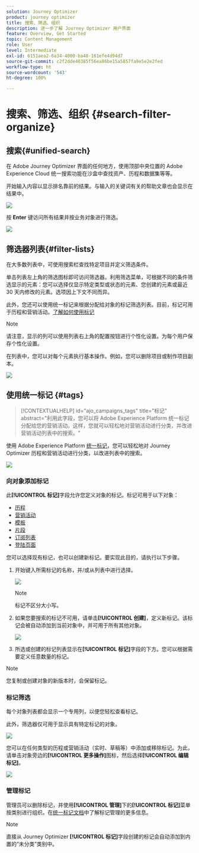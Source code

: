 ```yaml
---
solution: Journey Optimizer
product: journey optimizer
title: 搜索、筛选、组织
description: 进一步了解 Journey Optimizer 用户界面
feature: Overview, Get Started
topic: Content Management
role: User
level: Intermediate
exl-id: 6151aea2-6a34-4000-ba48-161efe4d94d7
source-git-commit: c2f2dde40385f56ea86be15a5857fa9e5e2e2fed
workflow-type: ht
source-wordcount: '543'
ht-degree: 100%

---
```


# 搜索、筛选、组织 {#search-filter-organize}

## 搜索{#unified-search}

在 Adobe Journey Optimizer 界面的任何地方，使用顶部中央位置的 Adobe Experience Cloud 统一搜索功能在沙盒中查找资产、历程和数据集等等。

开始输入内容以显示排名靠前的结果。与输入的关键词有关的帮助文章也会显示在结果中。

![](assets/unified-search.png)

按 **Enter** 键访问所有结果并按业务对象进行筛选。

![](assets/search-and-filter.png)

## 筛选器列表{#filter-lists}

在大多数列表中，可使用搜索栏查找特定项目并定义筛选条件。

单击列表左上角的筛选图标即可访问筛选器。利用筛选菜单，可根据不同的条件筛选显示的元素：您可以选择仅显示特定类型或状态的元素、您创建的元素或最近 30 天内修改的元素。选项因上下文不同而异。

此外，您还可以使用统一标记来根据分配给对象的标记筛选列表。目前，标记可用于历程和营销活动。[了解如何使用标记](#tags)

>[!NOTE]
>
>请注意，显示的列可以使用列表右上角的配置按钮进行个性化设置。为每个用户保存个性化设置。

在列表中，您可以对每个元素执行基本操作。例如，您可以删除项目或制作项目副本。

![](assets/journey4.png)

## 使用统一标记 {#tags}

>[!CONTEXTUALHELP]
>id="ajo_campaigns_tags"
>title="标记"
>abstract="利用此字段，您可以将 Adobe Experience Platform 统一标记分配给您的营销活动。这样，您就可以轻松地对营销活动进行分类，并改进营销活动列表中的搜索。"

使用 Adobe Experience Platform [统一标记](https://experienceleague.adobe.com/docs/experience-platform/administrative-tags/overview.html?lang=zh-Hans)，您可以轻松地对 Journey Optimizer 历程和营销活动进行分类，以改进列表中的搜索。

![](../rn/assets/do-not-localize/campaigns-tag.gif)


### 向对象添加标记

此&#x200B;**[!UICONTROL 标记]**&#x200B;字段允许您定义对象的标记。标记可用于以下对象：

* [历程](../building-journeys/journey-gs.md#change-properties)
* [营销活动](../campaigns/create-campaign.md#create)
* [模板](../content-management/content-templates.md)
* [片段](../content-management/fragments.md)
* [订阅列表](../landing-pages/subscription-list.md)
* [登陆页面](../landing-pages/create-lp.md)

您可以选择现有标记，也可以创建新标记。要实现此目的，请执行以下步骤。

1. 开始键入所需标记的名称，并/或从列表中进行选择。

   ![](assets/tags1.png)

   >[!NOTE]
   >
   > 标记不区分大小写。

1. 如果您要搜索的标记不可用，请单击&#x200B;**[!UICONTROL 创建]**，定义新标记。该标记会被自动添加到当前对象中，并可用于所有其他对象。

   ![](assets/tags4.png)

1. 所选或创建的标记列表显示在&#x200B;**[!UICONTROL 标记]**&#x200B;字段的下方。您可以根据需要定义任意数量的标记。

>[!NOTE]
> 
> 您复制或创建对象的新版本时，会保留标记。

### 标记筛选

每个对象列表都会显示一个专用列，以便您轻松查看标记。

此外，筛选器仅可用于显示具有特定标记的对象。

![](assets/tags2.png)

您可以在任何类型的历程或营销活动（实时、草稿等）中添加或移除标记。为此，请单击对象旁边的&#x200B;**[!UICONTROL 更多操作]**&#x200B;图标，然后选择&#x200B;**[!UICONTROL 编辑标记]**。

![](assets/tags3.png)

### 管理标记

管理员可以删除标记，并使用&#x200B;**[!UICONTROL 管理]**&#x200B;下的&#x200B;**[!UICONTROL 标记]**&#x200B;菜单按类别进行组织。在[统一标记文档](https://experienceleague.adobe.com/docs/experience-platform/administrative-tags/ui/managing-tags.html?lang=zh-Hans)中了解标记管理的更多信息。

>[!NOTE]
>
> 直接从 Journey Optimizer **[!UICONTROL 标记]**&#x200B;字段创建的标记会自动添加到内置的“未分类”类别中。
